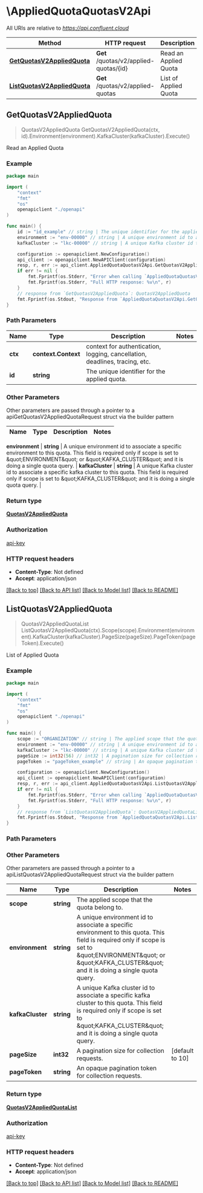 # \AppliedQuotaQuotasV2Api

All URIs are relative to *https://api.confluent.cloud*

Method | HTTP request | Description
------------- | ------------- | -------------
[**GetQuotasV2AppliedQuota**](AppliedQuotaQuotasV2Api.md#GetQuotasV2AppliedQuota) | **Get** /quotas/v2/applied-quotas/{id} | Read an Applied Quota
[**ListQuotasV2AppliedQuota**](AppliedQuotaQuotasV2Api.md#ListQuotasV2AppliedQuota) | **Get** /quotas/v2/applied-quotas | List of Applied Quota



## GetQuotasV2AppliedQuota

> QuotasV2AppliedQuota GetQuotasV2AppliedQuota(ctx, id).Environment(environment).KafkaCluster(kafkaCluster).Execute()

Read an Applied Quota



### Example

```go
package main

import (
    "context"
    "fmt"
    "os"
    openapiclient "./openapi"
)

func main() {
    id := "id_example" // string | The unique identifier for the applied quota.
    environment := "env-00000" // string | A unique environment id to associate a specific environment to this quota. This field is required only if scope is set to \"ENVIRONMENT\" or \"KAFKA_CLUSTER\" and it is doing a single quota query.  (optional)
    kafkaCluster := "lkc-00000" // string | A unique Kafka cluster id to associate a specific kafka cluster to this quota. This field is required only if scope is set to \"KAFKA_CLUSTER\" and it is doing a single quota query.  (optional)

    configuration := openapiclient.NewConfiguration()
    api_client := openapiclient.NewAPIClient(configuration)
    resp, r, err := api_client.AppliedQuotaQuotasV2Api.GetQuotasV2AppliedQuota(context.Background(), id).Environment(environment).KafkaCluster(kafkaCluster).Execute()
    if err != nil {
        fmt.Fprintf(os.Stderr, "Error when calling `AppliedQuotaQuotasV2Api.GetQuotasV2AppliedQuota``: %v\n", err)
        fmt.Fprintf(os.Stderr, "Full HTTP response: %v\n", r)
    }
    // response from `GetQuotasV2AppliedQuota`: QuotasV2AppliedQuota
    fmt.Fprintf(os.Stdout, "Response from `AppliedQuotaQuotasV2Api.GetQuotasV2AppliedQuota`: %v\n", resp)
}
```

### Path Parameters


Name | Type | Description  | Notes
------------- | ------------- | ------------- | -------------
**ctx** | **context.Context** | context for authentication, logging, cancellation, deadlines, tracing, etc.
**id** | **string** | The unique identifier for the applied quota. | 

### Other Parameters

Other parameters are passed through a pointer to a apiGetQuotasV2AppliedQuotaRequest struct via the builder pattern


Name | Type | Description  | Notes
------------- | ------------- | ------------- | -------------

 **environment** | **string** | A unique environment id to associate a specific environment to this quota. This field is required only if scope is set to \&quot;ENVIRONMENT\&quot; or \&quot;KAFKA_CLUSTER\&quot; and it is doing a single quota query.  | 
 **kafkaCluster** | **string** | A unique Kafka cluster id to associate a specific kafka cluster to this quota. This field is required only if scope is set to \&quot;KAFKA_CLUSTER\&quot; and it is doing a single quota query.  | 

### Return type

[**QuotasV2AppliedQuota**](quotas.v2.AppliedQuota.md)

### Authorization

[api-key](../README.md#api-key)

### HTTP request headers

- **Content-Type**: Not defined
- **Accept**: application/json

[[Back to top]](#) [[Back to API list]](../README.md#documentation-for-api-endpoints)
[[Back to Model list]](../README.md#documentation-for-models)
[[Back to README]](../README.md)


## ListQuotasV2AppliedQuota

> QuotasV2AppliedQuotaList ListQuotasV2AppliedQuota(ctx).Scope(scope).Environment(environment).KafkaCluster(kafkaCluster).PageSize(pageSize).PageToken(pageToken).Execute()

List of Applied Quota



### Example

```go
package main

import (
    "context"
    "fmt"
    "os"
    openapiclient "./openapi"
)

func main() {
    scope := "ORGANIZATION" // string | The applied scope that the quota belong to. 
    environment := "env-00000" // string | A unique environment id to associate a specific environment to this quota. This field is required only if scope is set to \"ENVIRONMENT\" or \"KAFKA_CLUSTER\" and it is doing a single quota query.  (optional)
    kafkaCluster := "lkc-00000" // string | A unique Kafka cluster id to associate a specific kafka cluster to this quota. This field is required only if scope is set to \"KAFKA_CLUSTER\" and it is doing a single quota query.  (optional)
    pageSize := int32(56) // int32 | A pagination size for collection requests. (optional) (default to 10)
    pageToken := "pageToken_example" // string | An opaque pagination token for collection requests. (optional)

    configuration := openapiclient.NewConfiguration()
    api_client := openapiclient.NewAPIClient(configuration)
    resp, r, err := api_client.AppliedQuotaQuotasV2Api.ListQuotasV2AppliedQuota(context.Background()).Scope(scope).Environment(environment).KafkaCluster(kafkaCluster).PageSize(pageSize).PageToken(pageToken).Execute()
    if err != nil {
        fmt.Fprintf(os.Stderr, "Error when calling `AppliedQuotaQuotasV2Api.ListQuotasV2AppliedQuota``: %v\n", err)
        fmt.Fprintf(os.Stderr, "Full HTTP response: %v\n", r)
    }
    // response from `ListQuotasV2AppliedQuota`: QuotasV2AppliedQuotaList
    fmt.Fprintf(os.Stdout, "Response from `AppliedQuotaQuotasV2Api.ListQuotasV2AppliedQuota`: %v\n", resp)
}
```

### Path Parameters



### Other Parameters

Other parameters are passed through a pointer to a apiListQuotasV2AppliedQuotaRequest struct via the builder pattern


Name | Type | Description  | Notes
------------- | ------------- | ------------- | -------------
 **scope** | **string** | The applied scope that the quota belong to.  | 
 **environment** | **string** | A unique environment id to associate a specific environment to this quota. This field is required only if scope is set to \&quot;ENVIRONMENT\&quot; or \&quot;KAFKA_CLUSTER\&quot; and it is doing a single quota query.  | 
 **kafkaCluster** | **string** | A unique Kafka cluster id to associate a specific kafka cluster to this quota. This field is required only if scope is set to \&quot;KAFKA_CLUSTER\&quot; and it is doing a single quota query.  | 
 **pageSize** | **int32** | A pagination size for collection requests. | [default to 10]
 **pageToken** | **string** | An opaque pagination token for collection requests. | 

### Return type

[**QuotasV2AppliedQuotaList**](QuotasV2AppliedQuotaList.md)

### Authorization

[api-key](../README.md#api-key)

### HTTP request headers

- **Content-Type**: Not defined
- **Accept**: application/json

[[Back to top]](#) [[Back to API list]](../README.md#documentation-for-api-endpoints)
[[Back to Model list]](../README.md#documentation-for-models)
[[Back to README]](../README.md)

